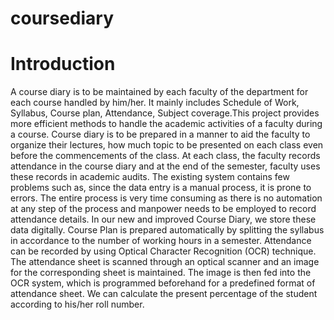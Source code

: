 # coursediary
# Introduction
A course diary is to be maintained by each faculty of the department for each course
handled by him/her. It mainly includes Schedule of Work, Syllabus, Course plan,
Attendance, Subject coverage.This project provides more efficient methods to handle the
academic activities of a faculty during a course.
Course diary is to be prepared in a manner to aid the faculty to organize their lectures, how
much topic to be presented on each class even before the commencements of the class. At
each class, the faculty records attendance in the course diary and at the end of the
semester, faculty uses these records in academic audits. The existing system contains few
problems such as, since the data entry is a manual process, it is prone to errors. The entire
process is very time consuming as there is no automation at any step of the process and
manpower needs to be employed to record attendance details.
In our new and improved Course Diary, we store these data digitally. Course Plan is
prepared automatically by splitting the syllabus in accordance to the number of working
hours in a semester. Attendance can be recorded by using Optical Character Recognition
(OCR) technique. The attendance sheet is scanned through an optical scanner and an
image for the corresponding sheet is maintained. The image is then fed into the OCR
system, which is programmed beforehand for a predefined format of attendance sheet. We
can calculate the present percentage of the student according to his/her roll number.

